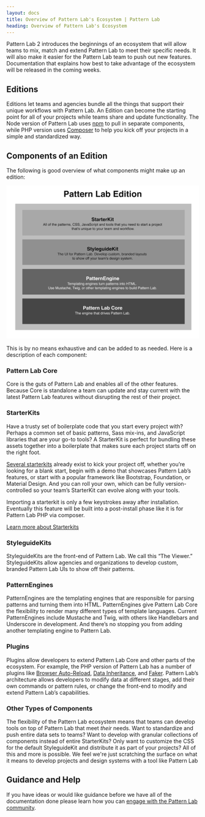 ```yaml
---
layout: docs
title: Overview of Pattern Lab's Ecosystem | Pattern Lab
heading: Overview of Pattern Lab's Ecosystem
---
```


Pattern Lab 2 introduces the beginnings of an ecosystem that will allow teams to mix, match and extend Pattern Lab to meet their specific needs. It will also make it easier for the Pattern Lab team to push out new features. Documentation that explains how best to take advantage of the ecosystem will be released in the coming weeks.

## Editions

Editions let teams and agencies bundle all the things that support their unique workflows with Pattern Lab. An Edition can become the starting point for all of your projects while teams share and update functionality. The Node version of Pattern Lab uses [npm](https://www.npmjs.com/) to pull in separate components, while PHP version uses [Composer](https://getcomposer.org) to help you kick off your projects in a simple and standardized way.

## Components of an Edition

The following is good overview of what components might make up an edition:

<img src="/assets/pattern-lab-2-image_18-large-opt.png">

This is by no means exhaustive and can be added to as needed. Here is a description of each component:

### Pattern Lab Core

Core is the guts of Pattern Lab and enables all of the other features. Because Core is standalone a team can update and stay current with the latest Pattern Lab features without disrupting the rest of their project.

### StarterKits

Have a trusty set of boilerplate code that you start every project with? Perhaps a common set of basic patterns, Sass mix-ins, and JavaScript libraries that are your go-to tools? A StarterKit is perfect for bundling these assets together into a boilerplate that makes sure each project starts off on the right foot.

[Several starterkits](https://github.com/pattern-lab/?utf8=✓&query=starterkit-mustache) already exist to kick your project off, whether you’re looking for a blank start, begin with a demo that showcases Pattern Lab’s features, or start with a popular framework like Bootstrap, Foundation, or Material Design. And you can roll your own, which can be fully version-controlled so your team’s StarterKit can evolve along with your tools.

Importing a starterkit is only a few keystrokes away after installation. Eventually this feature will be built into a post-install phase like it is for Pattern Lab PHP via composer.

[Learn more about Starterkits](/docs/advanced-starterkits.html#node)

### StyleguideKits

StyleguideKits are the front-end of Pattern Lab. We call this “The Viewer.” StyleguideKits allow agencies and organizations to develop custom, branded Pattern Lab UIs to show off their patterns.

### PatternEngines

PatternEngines are the templating engines that are responsible for parsing patterns and turning them into HTML. PatternEngines give Pattern Lab Core the flexibility to render many different types of template languages. Current PatternEngines include Mustache and Twig, with others like Handlebars and Underscore in development. And there’s no stopping you from adding another templating engine to Pattern Lab.

### Plugins

Plugins allow developers to extend Pattern Lab Core and other parts of the ecosystem. For example, the PHP version of Pattern Lab has a number of plugins like [Browser Auto-Reload](https://github.com/pattern-lab/plugin-php-reload), [Data Inheritance](https://github.com/pattern-lab/plugin-php-data-inheritance), and [Faker](https://github.com/pattern-lab/plugin-php-faker). Pattern Lab’s architecture allows developers to modify data at different stages, add their own commands or pattern rules, or change the front-end to modify and extend Pattern Lab’s capabilities.

### Other Types of Components

The flexibility of the Pattern Lab ecosystem means that teams can develop tools on top of Pattern Lab that meet _their_ needs. Want to standardize and push entire data sets to teams? Want to develop with granular collections of components instead of entire StarterKits? Only want to customize the CSS for the default StyleguideKit and distribute it as part of your projects? All of this and more is possible. We feel we're just scratching the surface on what it means to develop projects and design systems with a tool like Pattern Lab

## Guidance and Help

If you have ideas or would like guidance before we have all of the documentation done please learn how you can [engage with the Pattern Lab community](/contribute.html).
